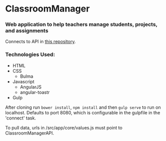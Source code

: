 # ClassroomManager
### Web application to help teachers manage students, projects, and assignments

Connects to API in [this repository](https://github.com/Ailuridaes/ClassroomManagerAPI).

### Technologies Used:
- HTML
- CSS
    + Bulma
- Javascript
    + AngularJS
    + angular-toastr
- Gulp

After cloning run `bower install`, `npm install` and then `gulp serve` to run on localhost. Defaults to port 8080, which is configurable in the gulpfile in the 'connect' task.

To pull data, urls in /src/app/core/values.js must point to ClassroomManagerAPI.
